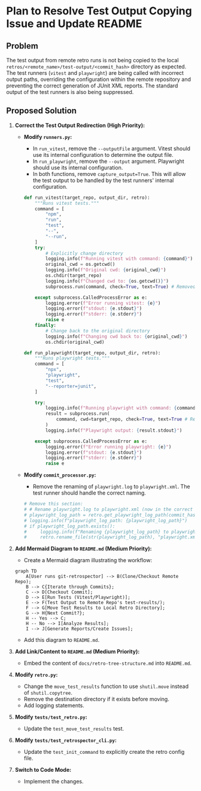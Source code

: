 # Plan to Resolve Test Output Copying Issue and Update README

## Problem

The test output from remote retro runs is not being copied to the local `retros/<remote_name>/test-output/<commit_hash>` directory as expected. The test runners (`vitest` and `playwright`) are being called with incorrect output paths, overriding the configuration within the remote repository and preventing the correct generation of JUnit XML reports. The standard output of the test runners is also being suppressed.

## Proposed Solution

1.  **Correct the Test Output Redirection (High Priority):**

    *   **Modify `runners.py`:**
        *   In `run_vitest`, remove the `--outputFile` argument.  Vitest should use its internal configuration to determine the output file.
        *   In `run_playwright`, remove the `--output` argument. Playwright should use its internal configuration.
        *   In both functions, remove `capture_output=True`.  This will allow the test output to be handled by the test runners' internal configuration.

        ```python
        def run_vitest(target_repo, output_dir, retro):
            """Runs vitest tests."""
            command = [
                "npm",
                "run",
                "test",
                "--",
                "--run",
            ]
            try:
                # Explicitly change directory
                logging.info(f"Running vitest with command: {command}")
                original_cwd = os.getcwd()
                logging.info(f"Original cwd: {original_cwd}")
                os.chdir(target_repo)
                logging.info(f"Changed cwd to: {os.getcwd()}")
                subprocess.run(command, check=True, text=True) # Removed capture_output

            except subprocess.CalledProcessError as e:
                logging.error(f"Error running vitest: {e}")
                logging.error(f"stdout: {e.stdout}")
                logging.error(f"stderr: {e.stderr}")
                raise e
            finally:
                # Change back to the original directory
                logging.info(f"Changing cwd back to: {original_cwd}")
                os.chdir(original_cwd)

        def run_playwright(target_repo, output_dir, retro):
            """Runs playwright tests."""
            command = [
                "npx",
                "playwright",
                "test",
                "--reporter=junit",
            ]

            try:
                logging.info(f"Running playwright with command: {command}")
                result = subprocess.run(
                    command, cwd=target_repo, check=True, text=True # Removed capture_output
                )
                logging.info(f"Playwright output: {result.stdout}")

            except subprocess.CalledProcessError as e:
                logging.error(f"Error running playwright: {e}")
                logging.error(f"stdout: {e.stdout}")
                logging.error(f"stderr: {e.stderr}")
                raise e
        ```

    *   **Modify `commit_processor.py`:**
        *   Remove the renaming of `playwright.log` to `playwright.xml`. The test runner should handle the correct naming.

        ```python
        # Remove this section:
        # # Rename playwright.log to playwright.xml (now in the correct location)
        # playwright_log_path = retro.get_playwright_log_path(commit_hash)
        # logging.info(f"playwright_log_path: {playwright_log_path}")
        # if playwright_log_path.exists():
        #     logging.info(f"Renaming {playwright_log_path} to playwright.xml")
        #     retro.rename_file(str(playwright_log_path), "playwright.xml")
        ```

2.  **Add Mermaid Diagram to `README.md` (Medium Priority):**

    *   Create a Mermaid diagram illustrating the workflow:

    ```mermaid
    graph TD
        A[User runs git-retrospector] --> B(Clone/Checkout Remote Repo);
        B --> C{Iterate through Commits};
        C --> D[Checkout Commit];
        D --> E[Run Tests (Vitest/Playwright)];
        E --> F(Test Output to Remote Repo's test-results/);
        F --> G[Move Test Results to Local Retro Directory];
        G --> H{Next Commit?};
        H -- Yes --> C;
        H -- No --> I[Analyze Results];
        I --> J[Generate Reports/Create Issues];
    ```

    *   Add this diagram to `README.md`.

3.  **Add Link/Content to `README.md` (Medium Priority):**

    *   Embed the content of `docs/retro-tree-structure.md` into `README.md`.

4.  **Modify `retro.py`:**
    *   Change the `move_test_results` function to use `shutil.move` instead of `shutil.copytree`.
    *   Remove the destination directory if it exists before moving.
    *   Add logging statements.

5.  **Modify `tests/test_retro.py`:**
    *   Update the `test_move_test_results` test.

6.  **Modify `tests/test_retrospector_cli.py`:**
    *   Update the `test_init_command` to explicitly create the retro config file.

7.  **Switch to Code Mode:**
    *   Implement the changes.
